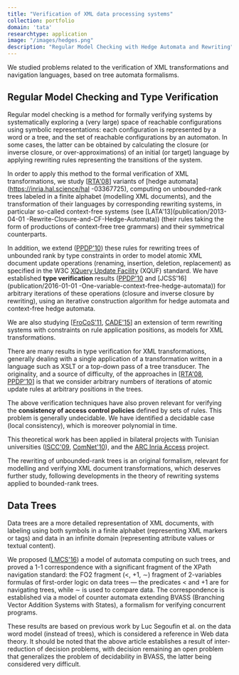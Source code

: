 ```yaml
---
title: "Verification of XML data processing systems"
collection: portfolio
domain: 'tata'
researchtype: application
image: "/images/hedges.png"
description: "Regular Model Checking with Hedge Automata and Rewriting"
---
```


We studied problems related to the verification of XML transformations and navigation languages, based on tree automata formalisms.



## Regular Model Checking and Type Verification

Regular model checking is a method for formally verifying systems by systematically exploring a (very large) space of reachable configurations using symbolic representations: each configuration is represented by a word or a tree, and the set of reachable configurations by an automaton. In some cases, the latter can be obtained by calculating the closure (or inverse closure, or over-approximations) of an initial (or target) language by applying rewriting rules representing the transitions of the system.

In order to apply this method to the formal verification of XML transformations, we study [[RTA'08](publication/2008-01-01-Closure-of-Hedge-Automata-Languages-by-Hedge-Rewriting)] variants of [hedge automata](https://inria.hal.science/hal -03367725), computing on unbounded-rank trees labeled in a finite alphabet (modelling XML documents), and the transformation of their languages by corresponding rewriting systems, in particular so-called context-free systems (see [LATA'13](publication/2013-04-01 -Rewrite-Closure-and-CF-Hedge-Automata)) (their rules taking the form of productions of context-free tree grammars) and their symmetrical counterparts. 

In addition, we extend ([PPDP'10](publication/2010-07-01-Rewrite-Based-Verification-of-XML-Updates)) these rules for rewriting trees of unbounded rank by type constraints in order to model atomic XML document update operations (renaming, insertion, deletion, replacement) as specified in the W3C [XQuery Update Facility](https://www.w3.org/TR/xquery-update-30/) (XQUF) standard. We have established **type verification** results ([PPDP'10](publication/2010-07-01-Rewrite-Based-Verification-of-XML-Updates) and [JCSS'16](publication/2016-01-01 -One-variable-context-free-hedge-automata)) for arbitrary iterations of these operations (closure and inverse closure by rewriting), using an iterative construction algorithm for hedge automata and context-free hedge automata. 

We are also studying [[FroCoS'11](publication/2011-10-01-Controlled-Term-Rewriting), [CADE'15](publication/2015-08-01-Term-Rewriting-with-Prefix-Context-Constraints-and-Bottom-Up-Strategies)] an extension of term rewriting systems with constraints on rule application positions, as models for XML transformations. 

There are many results in type verification for XML transformations, generally dealing with a single application of a transformation written in a language such as XSLT or a top-down pass of a tree transducer. The originality, and a source of difficulty, of the approaches in [[RTA'08](publication/2008-01-01-Closure-of-Hedge-Automata-Languages-by-Hedge-Rewriting), [PPDP'10](publication/2010-07-01-Rewrite-Based-Verification-of-XML-Updates)] is that we consider arbitrary numbers of iterations of atomic update rules at arbitrary positions in the trees. 

The above verification techniques have also proven relevant for verifying the **consistency of access control policies** defined by sets of rules. This problem is generally undecidable. We have identified a decidable case (local consistency), which is moreover polynomial in time.

This theoretical work has been applied in bilateral projects with Tunisian universities ([ISCC'09](publication/2009-07-01-Automatic-Verification-of-Conformance-of-Firewall-Configurations-to-Security-Policies), [ComNet'10](publication/2010-11-01-XML-Access-Control-from-XACML-to-Annotated-Schemas)), and the [ARC Inria Access](projects/#ACCESS) project. 

The rewriting of unbounded-rank trees is an original formalism, relevant for modelling and verifying XML document transformations, which deserves further study, following developments in the theory of rewriting systems applied to bounded-rank trees.



## Data Trees

Data trees are a more detailed representation of XML documents, with labeling using both symbols in a finite alphabet (representing XML markers or tags) and data in an infinite domain (representing attribute values or textual content). 

We proposed ([LMCS'16](publication/2016-01-01-FO21-on-data-trees-data-tree-automata-and-branching-vector-addition-systems)) a model of automata computing on such trees, and proved a 1-1 correspondence with a significant fragment of the XPath navigation standard: the FO2 fragment (<, +1, ∼) fragment of 2-variables formulas of first-order logic on data trees — the predicates < and +1 are for navigating trees, while ∼ is used to compare data. The correspondence is established via a model of counter automata extending BVASS (Branching Vector Addition Systems with States), a formalism for verifying concurrent programs.

These results are based on previous work by Luc Segoufin et al. on the data word model (instead of trees), which is considered a reference in Web data theory. It should be noted that the above article establishes a result of inter-reduction of decision problems, with decision remaining an open problem that generalizes the problem of decidability in BVASS, the latter being considered very difficult.

